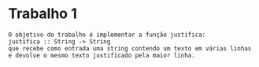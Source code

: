 ﻿# Trabalho 1
    O objetivo do trabalho é implementar a função justifica: 
    justifica :: String -> String
    que recebe como entrada uma string contendo um texto em várias linhas
    e devolve o mesmo texto justificado pela maior linha. 

